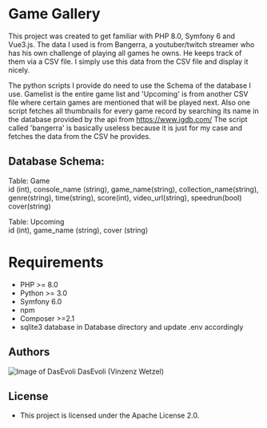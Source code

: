 # Game Gallery
This project was created to get familiar with PHP 8.0, Symfony 6 and Vue3.js. The data I used is from Bangerra, a youtuber/twitch streamer who has his own challenge of playing all games he owns. He keeps track of them via a CSV file. I simply use this data from the CSV file and display it nicely.

The python scripts I provide do need to use the Schema of the database I use. Gamelist is the entire game list and 'Upcoming' is from another CSV file where certain games are mentioned that will be played next.
Also one script fetches all thumbnails for every game record by searching its name in the database provided by the api from https://www.igdb.com/
The script called 'bangerra' is basically useless because it is just for my case and fetches the data from the CSV he provides.

##  Database Schema:

Table: Game  
id (int), console_name (string), game_name(string), collection_name(string), genre(string), time(string), score(int), video_url(string), speedrun(bool) cover(string)

Table: Upcoming  
id (int), game_name (string), cover (string)

# Requirements
* PHP >= 8.0
* Python >= 3.0
* Symfony 6.0
* npm
* Composer >=2.1
* sqlite3 database in Database directory and update .env accordingly

## Authors
![Image of DasEvoli](https://i.imgur.com/xNcLWUT.png) DasEvoli (Vinzenz Wetzel)

## License
* This project is licensed under the Apache License 2.0.